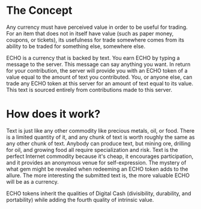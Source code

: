 The Concept
===========

Any currency must have perceived value in order to be useful for trading. For an item that does not in itself have value (such as paper money, coupons, or tickets),
its usefulness for trade somewhere comes from its ability to be traded for something else, somewhere else.

ECHO is a currency that is backed by text. You earn ECHO by typing a message to the server. This message can say anything you want. In return for your contribution,
the server will provide you with an ECHO token of a value equal to the amount of text you contributed. You, or anyone else, can trade any ECHO token at this server
for an amount of text equal to its value. This text is sourced entirely from contributions made to this server.


How does it work?
=================

Text is just like any other commodity like precious metals, oil, or food. There is a limited quantity of it, and any chunk of text is worth roughly the same as any
other chunk of text. Anybody can produce text, but mining ore, drilling for oil, and growing food all require specialization and risk. Text is the perfect Internet
commodity because it's cheap, it encourages participation, and it provides an anonymous venue for self-expression. The mystery of what gem might be revealed when
redeeming an ECHO token adds to the allure. The more interesting the submitted text is, the more valuable ECHO will be as a currency.

ECHO tokens inherit the qualities of Digital Cash (divisibility, durability, and portability) while adding the fourth quality of intrinsic value.

